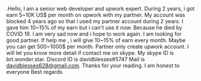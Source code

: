 
.Hello, 
I am a senior web developer and upwork expert.
During 2 years, i got earn 5~10K US$ per month on upwork with my partner.
My account was blocked 4 years ago so that i used my partner account during 2 years.
I gave him 10~15% of my earn but i can't use it now.
Because he died by COVID 19.
I am very sad now and i hope to work again.
I am looking for good partner.
If help me , i will give 10~15% of earn every month.
Maybe you can get 500~1000$ per month.
Partner only create upwork account.
I will let you know more detail if contact me on skype.
My skype ID is brt.wonder.star.
Discord ID is davidblesses#5747
Mail is davidblesses628@gmail.com.
Thanks for your reading.
I am honest to everyone
Best regards
